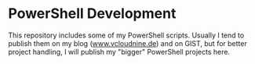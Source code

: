 # PowerShell Development

This repository includes some of my PowerShell scripts. Usually I tend to publish them on my blog (www.vcloudnine.de) and on GIST, but for better project handling, I will publish my "bigger" PowerShell projects here.
